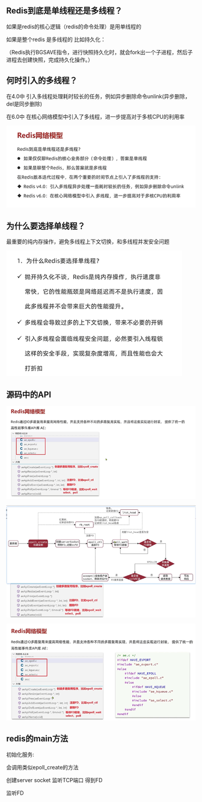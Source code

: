 Redis到底是单线程还是多线程？
---

如果是redis的核心逻辑（redis的命令处理）是用单线程的

如果是整个redis 是多线程的 比如持久化：

（Redis执行BGSAVE指令，进行快照持久化时，就会fork出一个子进程，然后子进程去创建快照，完成持久化操作。）

何时引入的多线程？
---

在4.0中 引入多线程处理耗时较长的任务，例如异步删除命令unlink(异步删除，del是同步删除)

在6.0中 在核心网络模型中引入了多线程，进一步提高对于多核CPU的利用率

![img_151.png](img_151.png)

为什么要选择单线程？
---

最重要的纯内存操作，避免多线程上下文切换，和多线程并发安全问题

![img_150.png](img_150.png)


源码中的API
---

![img_152.png](img_152.png)

![img_153.png](img_153.png)

![img_154.png](img_154.png)


redis的main方法
---

初始化服务:

会调用类似epoll_create的方法 

创建server socket 监听TCP端口 得到FD

监听FD



